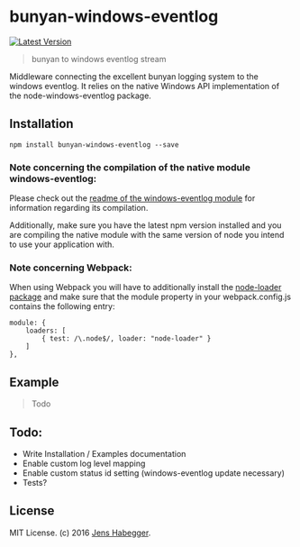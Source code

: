# bunyan-windows-eventlog

[![Latest Version](https://img.shields.io/npm/v/bunyan-windows-eventlog.svg?style=flat-square)](https://npmjs.org/package/bunyan-windows-eventlog)

> bunyan to windows eventlog stream

Middleware connecting the excellent bunyan logging system to the windows eventlog. It relies on the native Windows API implementation of the node-windows-eventlog package. 

## Installation

    npm install bunyan-windows-eventlog --save 

### Note concerning the compilation of the native module windows-eventlog:

Please check out the [readme of the windows-eventlog module](https://github.com/jfromaniello/node-windows-eventlog) for information regarding its compilation. 

Additionally, make sure you have the latest npm version installed and you are compiling the native module with the same version of node you intend to use your application with.

### Note concerning Webpack:

When using Webpack you will have to additionally install the [node-loader package](https://www.npmjs.com/package/node-loader) and make sure that the module property in your webpack.config.js contains the following entry:

    module: {
        loaders: [
            { test: /\.node$/, loader: "node-loader" }
        ]
    },

## Example

> Todo

## Todo:

* Write Installation / Examples documentation
* Enable custom log level mapping
* Enable custom status id setting (windows-eventlog update necessary)
* Tests?

## License

MIT License. (c) 2016 [Jens Habegger](jfc.habegger@gmail.com).